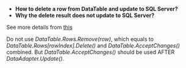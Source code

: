 - **How to delete a row from DataTable and update to SQL Server?**
- **Why the delete result does not update to SQL Server?**

See more details from [this](http://www.mamicode.com/info-detail-2523323.html)

Do not use *DataTable.Rows.Remove(row)*, which equals to *DataTable.Rows[rowIndex].Delete()* and *DataTable.AcceptChanges()* combined. But *DataTable.AcceptChanges()* should be used AFTER *DataAdapter.Update()*.